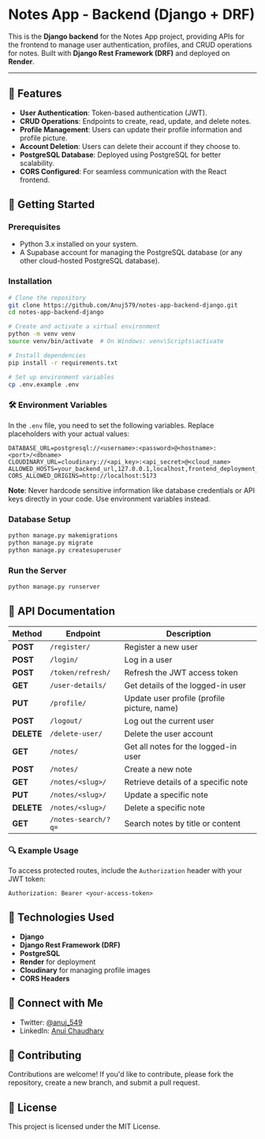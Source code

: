 
# Notes App - Backend (Django + DRF)

This is the **Django backend** for the Notes App project, providing APIs for the frontend to manage user authentication, profiles, and CRUD operations for notes. Built with **Django Rest Framework (DRF)** and deployed on **Render**.

---

## 🌟 Features
- **User Authentication**: Token-based authentication (JWT).
- **CRUD Operations**: Endpoints to create, read, update, and delete notes.
- **Profile Management**: Users can update their profile information and profile picture.
- **Account Deletion**: Users can delete their account if they choose to.
- **PostgreSQL Database**: Deployed using PostgreSQL for better scalability.
- **CORS Configured**: For seamless communication with the React frontend.

## 🚀 Getting Started

### Prerequisites
- Python 3.x installed on your system.
- A Supabase account for managing the PostgreSQL database (or any other cloud-hosted PostgreSQL database).

### Installation
```bash
# Clone the repository
git clone https://github.com/Anuj579/notes-app-backend-django.git
cd notes-app-backend-django

# Create and activate a virtual environment
python -m venv venv
source venv/bin/activate  # On Windows: venv\Scripts\activate

# Install dependencies
pip install -r requirements.txt

# Set up environment variables
cp .env.example .env
```

### 🛠️ Environment Variables

In the `.env` file, you need to set the following variables. Replace placeholders with your actual values:

```
DATABASE_URL=postgresql://<username>:<password>@<hostname>:<port>/<dbname>
CLOUDINARY_URL=cloudinary://<api_key>:<api_secret>@<cloud_name>
ALLOWED_HOSTS=your_backend_url,127.0.0.1,localhost,frontend_deployment_url
CORS_ALLOWED_ORIGINS=http://localhost:5173
```

**Note**: Never hardcode sensitive information like database credentials or API keys directly in your code. Use environment variables instead.

### Database Setup
```bash
python manage.py makemigrations
python manage.py migrate
python manage.py createsuperuser
```

### Run the Server
```bash
python manage.py runserver
```

## 📖 API Documentation

| Method   | Endpoint                 | Description                               |
|----------|--------------------------|-------------------------------------------|
| **POST** | `/register/`            | Register a new user                       |
| **POST** | `/login/`               | Log in a user                             |
| **POST** | `/token/refresh/`       | Refresh the JWT access token              |
| **GET**  | `/user-details/`        | Get details of the logged-in user         |
| **PUT**  | `/profile/`             | Update user profile (profile picture, name) |
| **POST** | `/logout/`              | Log out the current user                  |
| **DELETE** | `/delete-user/`       | Delete the user account                   |
| **GET**  | `/notes/`               | Get all notes for the logged-in user      |
| **POST** | `/notes/`               | Create a new note                         |
| **GET**  | `/notes/<slug>/`        | Retrieve details of a specific note       |
| **PUT**  | `/notes/<slug>/`        | Update a specific note                    |
| **DELETE** | `/notes/<slug>/`      | Delete a specific note                    |
| **GET**  | `/notes-search/?q=`     | Search notes by title or content          |

### 🔍 Example Usage
To access protected routes, include the `Authorization` header with your JWT token:
```
Authorization: Bearer <your-access-token>
```

## 🔧 Technologies Used
- **Django**
- **Django Rest Framework (DRF)**
- **PostgreSQL**
- **Render** for deployment
- **Cloudinary** for managing profile images
- **CORS Headers**

## 📱 Connect with Me
- Twitter: [@anuj_549](https://x.com/anuj_549)
- LinkedIn: [Anuj Chaudhary](https://www.linkedin.com/in/anujchaudhary549/)

## 🤝 Contributing
Contributions are welcome! If you'd like to contribute, please fork the repository, create a new branch, and submit a pull request.

## 📜 License
This project is licensed under the MIT License.
